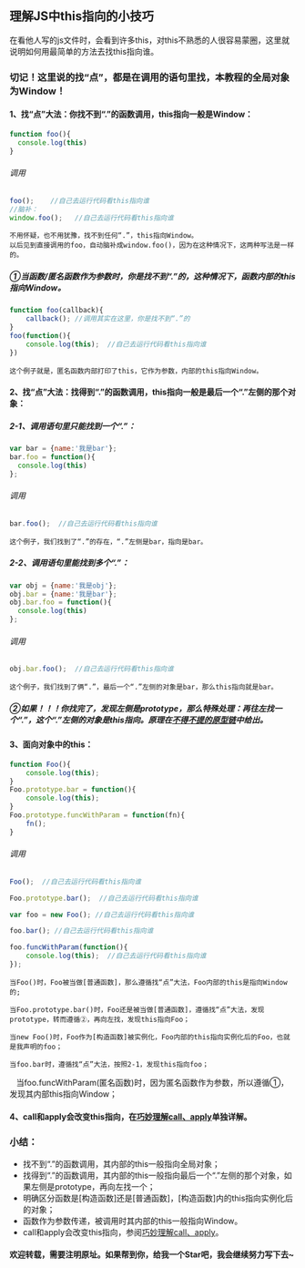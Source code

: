## 理解JS中this指向的小技巧

在看他人写的js文件时，会看到许多this，对this不熟悉的人很容易蒙圈，这里就说明如何用最简单的方法去找this指向谁。

### 切记！这里说的找“点”，都是在调用的语句里找，本教程的全局对象为Window！

#### 1、找“点”大法：你找不到“.”的函数调用，this指向一般是Window：

```javascript
function foo(){
  console.log(this)
}
```
###### 调用
```javascript
foo();    //自己去运行代码看this指向谁
//脑补：
window.foo();   //自己去运行代码看this指向谁
```

    不用怀疑，也不用犹豫，找不到任何“.”，this指向Window。
    以后见到直接调用的foo，自动脑补成window.foo()，因为在这种情况下，这两种写法是一样的。

##### ①当函数/匿名函数作为参数时，你是找不到“.”的，这种情况下，函数内部的this指向Window。
```javascript
function foo(callback){
    callback(); //调用其实在这里，你是找不到“.”的
}
foo(function(){
    console.log(this);  //自己去运行代码看this指向谁
})
```

    这个例子就是，匿名函数内部打印了this，它作为参数，内部的this指向Window。
    

#### 2、找“点”大法：找得到“.”的函数调用，this指向一般是最后一个“.”左侧的那个对象：
##### 2-1、调用语句里只能找到一个“.”：<br/>

```javascript
var bar = {name:'我是bar'};
bar.foo = function(){
  console.log(this)
};
```
###### 调用
```javascript
bar.foo();  //自己去运行代码看this指向谁
```

    这个例子，我们找到了“.”的存在，“.”左侧是bar，指向是bar。

##### 2-2、调用语句里能找到多个“.”：<br/>

```javascript
var obj = {name:'我是obj'};
obj.bar = {name:'我是bar'};
obj.bar.foo = function(){
  console.log(this)
};

```
###### 调用
```javascript
obj.bar.foo();  //自己去运行代码看this指向谁
```

    这个例子，我们找到了俩“.”，最后一个“.”左侧的对象是bar，那么this指向就是bar。
    
##### ②如果！！！你找完了，发现左侧是prototype，那么特殊处理：再往左找一个“.”，这个“.”左侧的对象是this指向。原理在[不得不提的原型链](https://github.com/TerryBeanX2/Dive-Into-JS/tree/master/proto)中给出。


#### 3、面向对象中的this：

```javascript
function Foo(){
    console.log(this);
}
Foo.prototype.bar = function(){
    console.log(this);
}
Foo.prototype.funcWithParam = function(fn){
    fn();
}
```
###### 调用
```javascript
Foo();  //自己去运行代码看this指向谁

Foo.prototype.bar();  //自己去运行代码看this指向谁

var foo = new Foo(); //自己去运行代码看this指向谁

foo.bar(); //自己去运行代码看this指向谁

foo.funcWithParam(function(){ 
    console.log(this);  //自己去运行代码看this指向谁
});

```

    当Foo()时，Foo被当做[普通函数]，那么遵循找“点”大法，Foo内部的this是指向Window的;
    
    当Foo.prototype.bar()时，Foo还是被当做[普通函数]，遵循找“点”大法，发现prototype，转而遵循②，再向左找，发现this指向Foo；
    
    当new Foo()时，Foo作为[构造函数]被实例化，Foo内部的this指向实例化后的Foo，也就是我声明的foo；
    
    当foo.bar时，遵循找“点”大法，按照2-1，发现this指向foo；
    
    当foo.funcWithParam(匿名函数)时，因为匿名函数作为参数，所以遵循①，发现其内部this指向Window；

#### 4、call和apply会改变this指向，在[巧妙理解call、apply](https://github.com/TerryBeanX2/Dive-Into-JS/tree/master/call-apply)单独详解。

### 小结：
* 找不到“.”的函数调用，其内部的this一般指向全局对象；
* 找得到“.”的函数调用，其内部的this一般指向最后一个“.”左侧的那个对象，如果左侧是prototype，再向左找一个；
* 明确区分函数是[构造函数]还是[普通函数]，[构造函数]内的this指向实例化后的对象；
* 函数作为参数传递，被调用时其内部的this一般指向Window。
* call和apply会改变this指向，参阅[巧妙理解call、apply](https://github.com/TerryBeanX2/Dive-Into-JS/tree/master/call-apply)。

#### 欢迎转载，需要注明原址。如果帮到你，给我一个Star吧，我会继续努力写下去~







